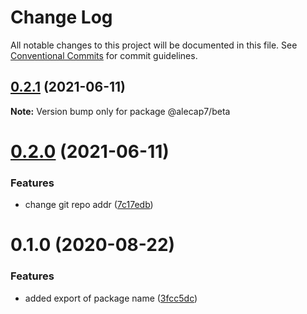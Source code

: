# Change Log

All notable changes to this project will be documented in this file.
See [Conventional Commits](https://conventionalcommits.org) for commit guidelines.

## [0.2.1](https://github.com/wenytang-ms-123/lerna-semantic-versioning-example/compare/@alecap7/beta@0.2.0...@alecap7/beta@0.2.1) (2021-06-11)

**Note:** Version bump only for package @alecap7/beta





# [0.2.0](https://github.com/wenytang-ms-123/lerna-semantic-versioning-example/compare/@alecap7/beta@0.1.0...@alecap7/beta@0.2.0) (2021-06-11)


### Features

* change git repo addr ([7c17edb](https://github.com/wenytang-ms-123/lerna-semantic-versioning-example/commit/7c17edbaefb6b8f7ecee2e57e55f7d60bf42c149))





# 0.1.0 (2020-08-22)


### Features

* added export of package name ([3fcc5dc](https://github.com/alecap7/lerna-semantic-versioning-example/commit/3fcc5dc6abcf0c3ece59acd2a9716ba832cfee95))
